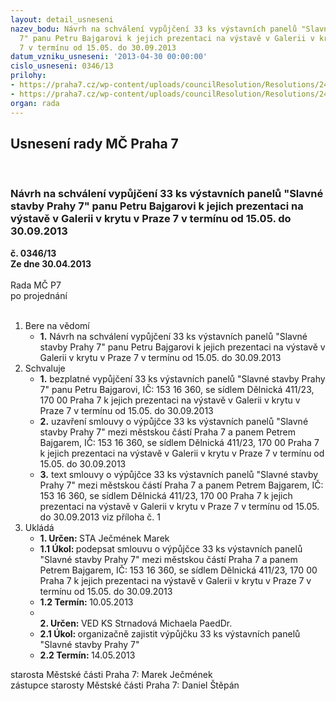 ```yaml
---
layout: detail_usneseni
nazev_bodu: Návrh na schválení vypůjčení 33 ks výstavních panelů "Slavné stavby Prahy
  7" panu Petru Bajgarovi k jejich prezentaci na výstavě v Galerii v krytu v Praze
  7 v termínu od 15.05. do 30.09.2013
datum_vzniku_usneseni: '2013-04-30 00:00:00'
cislo_usneseni: 0346/13
prilohy:
- https://praha7.cz/wp-content/uploads/councilResolution/Resolutions/24035/23-13-smlouva______bajgar_2013_n%c3%a1vrh_ver_3_0.doc
- https://praha7.cz/wp-content/uploads/councilResolution/Resolutions/24035/23-13-v%c3%bdpis_z_%c5%beivn._rejst%c5%99%c3%adku_bajgar.pdf
organ: rada
---
```

<div id="ucUsn_pList" class="usn">
	<span><h2>Usnesení rady MČ Praha 7 </h2>
<br></span><div class="standBody">
<span><h3>Návrh na schválení vypůjčení 33 ks výstavních panelů "Slavné stavby Prahy 7" panu Petru Bajgarovi k jejich prezentaci na výstavě v Galerii v krytu v Praze 7 v termínu od 15.05. do 30.09.2013</h3></span><div class="center">
		<strong>č. 0346/13</strong><br>
	</div>
<div class="center">
		<strong>Ze dne 30.04.2013</strong><br><br>
	</div>Rada MČ P7<br> po projednání<br><br><ol>
<li>Bere na vědomí<ul><li>
<strong>1.</strong> Návrh na schválení vypůjčení 33 ks výstavních panelů "Slavné stavby Prahy 7" panu Petru Bajgarovi k jejich prezentaci na výstavě v Galerii v krytu v Praze 7 v termínu od 15.05. do 30.09.2013  </li></ul>
</li>
<li>Schvaluje<ul>
<li>
<strong>1.</strong> bezplatné vypůjčení 33 ks výstavních panelů "Slavné stavby Prahy 7" panu Petru Bajgarovi, IČ: 153 16 360, se sídlem Dělnická 411/23, 170 00 Praha 7 k jejich prezentaci na výstavě v Galerii v krytu v Praze 7 v termínu od 15.05. do 30.09.2013</li>
<li>
<strong>2.</strong> uzavření smlouvy o výpůjčce 33 ks výstavních panelů "Slavné stavby Prahy 7" mezi městskou částí Praha 7 a panem Petrem Bajgarem, IČ: 153 16 360, se sídlem Dělnická 411/23, 170 00 Praha 7 k jejich prezentaci na výstavě v Galerii v krytu v Praze 7 v termínu od 15.05. do 30.09.2013</li>
<li>
<strong>3.</strong> text smlouvy o výpůjčce 33 ks výstavních panelů "Slavné stavby Prahy 7" mezi městskou částí Praha 7 a panem Petrem Bajgarem, IČ: 153 16 360, se sídlem Dělnická 411/23, 170 00 Praha 7 k jejich prezentaci na výstavě v Galerii v krytu v Praze 7 v termínu od 15.05. do 30.09.2013 viz příloha č. 1      </li>
</ul>
</li>
<li>Ukládá<ul>
<li>
<strong>1. Určen: </strong>STA Ječmének Marek</li>
<li>
<strong>1.1 Úkol: </strong>podepsat smlouvu o výpůjčce 33 ks výstavních panelů "Slavné stavby Prahy 7" mezi městskou částí Praha 7 a panem Petrem Bajgarem, IČ: 153 16 360, se sídlem Dělnická 411/23, 170 00 Praha 7 k jejich prezentaci na výstavě v Galerii v krytu v Praze 7 v termínu od 15.05. do 30.09.2013</li>
<li>
<strong>1.2 Termín: </strong>10.05.2013</li>
<li>
<strong><br>2. Určen: </strong>VED KS Strnadová Michaela PaedDr.</li>
<li>
<strong>2.1 Úkol: </strong>organizačně zajistit výpůjčku 33 ks výstavních panelů "Slavné stavby Prahy 7"</li>
<li>
<strong>2.2 Termín: </strong>14.05.2013</li>
</ul>
</li>
</ol>starosta Městské části Praha 7: Marek Ječmének<br>zástupce starosty Městské části Praha 7: Daniel Štěpán 
</div>
</div>
